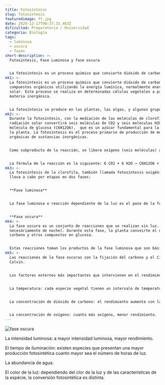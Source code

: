 ```yaml
---
title: Fotosíntesis
slug: fotosintesis
featuredimage: ft.jpg
date: 2020-12-17T00:37:33.463Z
dificultad: Preparatoria / Universidad
categoria: Biología
tags:
  - luminusa
  - oscura
  - fases
short-description: >-
  Fotosíntesis, Fase Luminosa y fase oscura


  La fotosíntesis es un proceso químico que convierte dióxido de carbono en compuestos orgánicos utilizando la energía lumínica, normalmente energía solar.
mk1: >-
  La fotosíntesis es un proceso químico que convierte dióxido de carbono en
  compuestos orgánicos utilizando la energía lumínica, normalmente energía
  solar. Este proceso se realiza en determinadas células vegetales a partir de
  materia inorgánica.


  La fotosíntesis se produce en las plantas, las algas, y algunos grupos de bacterias. En estos procesos fotosintéticos la energía lumínica se transforma en energía química estable.  Sin embargo, no todos los organismos que utilizan la luz como fuente de energía efectúan la fotosíntesis.
mk2: >-
  Durante la fotosíntesis, con la mediación de las moléculas de clorofila, la
  radiación solar convertirá seis moléculas de CO2 y seis moléculas H2O en una
  molécula de glucosa (C6H12O6),  que es un azúcar fundamental para la vida de
  la planta. La fotosíntesis es el proceso primario de producción de moléculas
  orgánicas de sustancias inorgánicas.


  Como subproducto de la reacción, se libera oxígeno (seis moléculas) a través de los estomas que se encuentran en la hoja.


  La fórmula de la reacción es la siguiente: 6 CO2 + 6 H2O → C6H12O6 + 6 O2
mk3: >-
  La fotosíntesis de la clorofila, también llamada fotosíntesis oxigénica, se
  lleva a cabo por etapas en dos fases:


  **Fase luminosa**


  La fase luminosa o reacción dependiente de la luz es el paso de la fotosíntesis en la que se convierte energía solar en energía química. La clorofila y otros pigmentos fotosintéticos como el caroteno abosorben la luz. La se utiliza para fragmentar una molécula de agua, por lo que se produce oxígeno como residuo.


  **Fase oscura**
mk4: >-
  La fase oscura es un conjunto de reacciones que se realizan sin luz. (no
  necesáriamente de noche). Durante esta fase, la planta conveirte el dióxido de
  carbono y otros compuestos en glucosa.


  Estas reacciones toman los productos de la fase luminosa que son básicamente ATP (adenosín trifosfato) y NADPH (nicotín adenín dinucleótido fosfato) y realizan más procesos químicos sobre ellos.
mk5: >-
  Las reacciones de la fase oscuras son la fijación del carbono y el Ciclo de
  Calvin.


  Los factores externos más importantes que intervienen en el rendimiento de la fotosíntesis son:


  La temperatura: cada especie vegetal tienen un intervalo de temperaturas en la que se siente más cómoda.


  La concentración de dióxido de carbono: el rendimiento aumenta con la concentración de CO2.


  La concentración de oxígeno: cuanto más oxígeno, menor rendimiento.
---
```



![fase oscura](/assets/faseoscura.jpg "fase oscura")



La intensidad luminosa: a mayor intensidad luminosa, mayor rendimiento.

El tiempo de iluminación: existen especies que presentan una mayor producción fotosintética cuanto mayor sea el número de horas de luz.

La abundancia de agua.

El color de la luz: dependiendo del clor de la luz y de las características de la espécie, la conversión fotosintética es distinta.